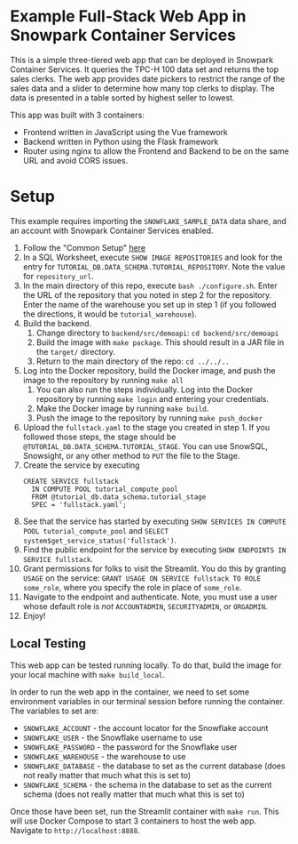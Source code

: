 # Example Full-Stack Web App in Snowpark Container Services
This is a simple three-tiered web app that can be deployed
in Snowpark Container Services. It queries the TPC-H 100 
data set and returns the top sales clerks. The web app
provides date pickers to restrict the range of the sales
data and a slider to determine how many top clerks to display.
The data is presented in a table sorted by highest seller
to lowest.

This app was built with 3 containers:
* Frontend written in JavaScript using the Vue framework
* Backend written in Python using the Flask framework
* Router using nginx to allow the Frontend and Backend to 
  be on the same URL and avoid CORS issues.


# Setup
This example requires importing the `SNOWFLAKE_SAMPLE_DATA`
data share, and an account with Snowpark Container Services
enabled.

1. Follow the "Common Setup" [here](https://docs.snowflake.com/en/LIMITEDACCESS/snowpark-containers/tutorials/common-setup)
2. In a SQL Worksheet, execute `SHOW IMAGE REPOSITORIES` and look
   for the entry for `TUTORIAL_DB.DATA_SCHEMA.TUTORIAL_REPOSITORY`.
   Note the value for `repository_url`.
3. In the main directory of this repo, execute 
   `bash ./configure.sh`. Enter the URL of the repository that you
   noted in step 2 for the repository. Enter the name of the warehouse
   you set up in step 1 (if you followed the directions, it would be
   `tutorial_warehouse`).
4. Build the backend. 
   1. Change directory to `backend/src/demoapi`: `cd backend/src/demoapi`
   2. Build the image with `make package`. This should result in a JAR
      file in the `target/` directory. 
   3. Return to the main directory of the repo: `cd ../../..`
5. Log into the Docker repository, build the Docker image, and push
   the image to the repository by running `make all`
   1. You can also run the steps individually. Log into the Docker 
      repository by running `make login` and entering your credentials.
   2. Make the Docker image by running `make build`.
   3. Push the image to the repository by running `make push_docker`
6. Upload the `fullstack.yaml` to the stage you created in step 1. 
   If you followed those steps, the stage should be `@TUTORIAL_DB.DATA_SCHEMA.TUTORIAL_STAGE`. 
   You can use SnowSQL, Snowsight, or any other method to `PUT` the file to the Stage.
7. Create the service by executing
   ```
   CREATE SERVICE fullstack
     IN COMPUTE POOL tutorial_compute_pool
     FROM @tutorial_db.data_schema.tutorial_stage
     SPEC = 'fullstack.yaml';
   ```
8. See that the service has started by executing `SHOW SERVICES IN COMPUTE POOL tutorial_compute_pool` 
   and `SELECT system$get_service_status('fullstack')`.
9. Find the public endpoint for the service by executing `SHOW ENDPOINTS IN SERVICE fullstack`.
10. Grant permissions for folks to visit the Streamlit. You do this by granting 
   `USAGE` on the service: `GRANT USAGE ON SERVICE fullstack TO ROLE some_role`, 
   where you specify the role in place of `some_role`.
11. Navigate to the endpoint and authenticate. Note, you must use a user whose
   default role is _not_ `ACCOUNTADMIN`, `SECURITYADMIN`, or `ORGADMIN`.
12. Enjoy!


## Local Testing
This web app can be tested running locally. To do that, build the
image for your local machine with `make build_local`.

In order to run the web app in the container, we need to set some 
environment variables in our terminal session before running the 
container. The variables to set are:
* `SNOWFLAKE_ACCOUNT` - the account locator for the Snowflake account
* `SNOWFLAKE_USER` - the Snowflake username to use
* `SNOWFLAKE_PASSWORD` - the password for the Snowflake user
* `SNOWFLAKE_WAREHOUSE` - the warehouse to use
* `SNOWFLAKE_DATABASE` - the database to set as the current database (does not really matter that much what this is set to)
* `SNOWFLAKE_SCHEMA` - the schema in the database to set as the current schema (does not really matter that much what this is set to)

Once those have been set, run the Streamlit container with `make run`. This will 
use Docker Compose to start 3 containers to host the web app. Navigate
to `http://localhost:8888`.